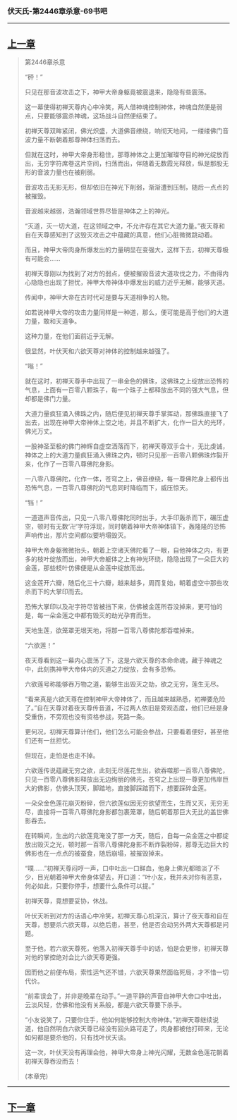 ### 伏天氏-第2446章杀意-69书吧

--------
[上一章](./7369ce0c2506e6118d6ace20570d7506.md)
--------


>
>
>
>第2446章杀意
>
>“砰！”
>
>只见在那音波攻击之下，神甲大帝身躯竟被震退来，隐隐有些震荡。
>
>这一幕使得初禅天尊内心中冷笑，两人借神魂控制神体，神魂自然便是弱点，只要能够震杀神魂，这场战斗自然便结束了。
>
>初禅天尊双眸紧闭，佛光炽盛，大道佛音缭绕，响彻天地间，一缕缕佛门音波力量不断朝着那尊神体扫荡而去。
>
>但就在这时，神甲大帝身形稳住，那尊神体之上更加璀璨夺目的神光绽放而出，无穷字符席卷这片空间，扫荡而出，伴随着无数霞光释放，纵是那股无形的音波力量也在被削弱。
>
>音波攻击无影无形，但却依旧在神光下削弱，渐渐遭到压制，随后一点点的被摧毁。
>
>音波越来越弱，浩瀚领域世界尽皆是神体之上的神光。
>
>“灭道，灭一切大道，在这领域之中，不允许存在其它大道力量。”夜天尊和自在天尊感知到了这毁灭攻击之中蕴藏的真意，他们心脏微微跳动着。
>
>而且，神甲大帝肉身所爆发出的力量明显在变强大，这样下去，初禅天尊极有可能会……
>
>初禅天尊刚以为找到了对方的弱点，便被摧毁音波大道攻伐之力，不由得内心隐隐也出现了担忧，神甲大帝神体中爆发出的威力近乎无解，能够灭道。
>
>传闻中，神甲大帝在古时代可是要与天道相争的人物。
>
>如若说神甲大帝的攻击力量同样是一种道，那么，便可能是高于他们的大道力量，敢和天道争。
>
>这种力量，在他们面前近乎无解。
>
>很显然，叶伏天和六欲天尊对神体的控制越来越强了。
>
>“嗡！”
>
>就在这时，初禅天尊手中出现了一串金色的佛珠，这佛珠之上绽放出恐怖的气息，上面有一百零八颗珠子，每一个珠子上都释放出不同的强大气息，但却都是佛门力量。
>
>大道力量疯狂涌入佛珠之内，随后便见初禅天尊手掌挥动，那佛珠直接飞了出去，出现在神甲大帝神体上空之地，并且不断扩大，化作一巨大的光环，佛光万丈。
>
>一股神圣至极的佛门神辉自虚空洒落而下，初禅天尊双手合十，无比虔诚，神体之上的大道力量疯狂涌入佛珠之内，顿时只见那一百零八颗佛珠炸裂开来，化作了一百零八尊佛陀身影。
>
>一八零八尊佛陀，化作一体，苍穹之上，佛音缭绕，每一尊佛陀身上都传出恐怖气息，一百零八尊佛陀的气息同时降临而下，威压惊天。
>
>“铛！”
>
>一道道声音传出，只见一八零八尊佛陀同时出手，大手印轰杀而下，碾压虚空，顿时有无数‘卍’字符浮现，同时朝着神甲大帝神体镇下，轰隆隆的恐怖声响传出，那片空间都似要坍塌毁灭。
>
>神甲大帝身躯微微抬头，朝着上空诸天佛陀看了一眼，自他神体之内，有更多的枝叶绽放而出，神甲大帝躯体之上有神光环绕，隐隐出现了一朵巨大的金莲，那些枝叶仿佛便是从金莲中绽放而出。
>
>这金莲开六瓣，随后化三十六瓣，越来越多，周而复始，朝着虚空中那些攻杀而下的大掌印而去。
>
>恐怖大掌印以及卍字符尽皆被挡下来，仿佛被金莲所吞没掉来，更可怕的是，每一朵金莲之中都有毁灭的劫光孕育而生。
>
>天地生莲，欲笼罩无垠天地，将那一百零八尊佛陀都吞噬掉来。
>
>“六欲莲！”
>
>夜天尊看到这一幕内心震荡了下，这是六欲天尊的本命命魂，藏于神魂之中，此刻携神甲大帝体内的灭道之力绽放，会有多恐怖。
>
>六欲莲号称能够吞万物之道，能够生出毁灭之劫，欲之无穷，莲生无尽。
>
>“看来真是六欲天尊在控制神甲大帝神体了，而且越来越熟悉，初禅要危险了。”自在天尊对着夜天尊传音道，不过两人依旧是旁观态度，他们已经是身受重伤，不旁观也没有资格参战，死路一条。
>
>更何况，初禅天尊算计他们，他们怎么可能会参战，只要看着便好，甚至他们还有一丝担忧。
>
>但现在，走怕是也走不掉。
>
>六欲莲传说蕴藏无穷之欲，此刻无尽莲花生出，欲吞噬那一百零八尊佛陀，只见一百零八尊佛影释放出无边绚丽的佛光，苍穹之上出现一尊更加伟岸巨大的佛影，仿佛头顶天，脚踏地，直接脚踩踏而下，想要踩碎金莲。
>
>一朵朵金色莲花崩灭粉碎，但六欲莲似因无穷欲望而生，生而又灭，无穷无尽，直接将一百零八尊佛陀身影都包裹笼罩，随后朝着那巨大无比的盖世佛影吞去。
>
>在转瞬间，生出的六欲莲竟淹没了那一方天，随后，自每一朵金莲之中都绽放出毁灭之光，顿时那一百零八尊佛陀身影不断炸裂粉碎，那尊无边巨大的佛影也在一点点的被蚕食，随后崩塌，被摧毁掉来。
>
>“噗……”初禅天尊闷哼一声，口中吐出一口鲜血，他身上佛光都暗淡了不少，目光朝着神甲大帝身体望去，开口道：“叶小友，我并未对你有恶意，何必如此，只要你停手，想要什么条件可以提。”
>
>初禅天尊，竟想要妥协，休战。
>
>叶伏天听到对方的话语心中冷笑，初禅天尊心机深沉，算计了夜天尊和自在天尊，想要杀六欲天尊，以绝后患，甚至，他是否会动另外两大天尊都是问题。
>
>至于他，若六欲天尊死，他落入初禅天尊手中的话，怕是会更惨，初禅天尊对他的掌控绝对会比六欲天尊更强。
>
>因而他之前便布局，索性运气还不错，六欲天尊果然面临死局，才不惜一切代价。
>
>“前辈误会了，并非是晚辈在动手。”一道平静的声音自神甲大帝口中吐出，云淡风轻，仿佛和他没有关系般，都是六欲天尊要下杀手。
>
>“小友说笑了，只要你住手，他如何能够控制大帝神体。”初禅天尊继续说道，他自然明白六欲天尊已经没有回头路可走了，肉身都被他打碎来，无论如何都是要杀他的，只有找叶伏天谈。
>
>这一次，叶伏天没有再理会他，神甲大帝身上神光闪耀，无数金色莲花朝着初禅天尊吞没而去！
>
>(本章完)
>
>

--------
[下一章](./b566f2f8633f8c0435c821965a878769.md)
--------
